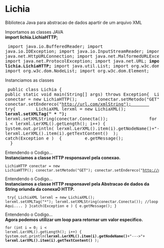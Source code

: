 Lichia
===
Biblioteca Java para abstracao de dados apartir de um arquivo  XML 

<h7>Importamos as classes JAVA</h7><BR>
<B>import lichia.LichiaHTTP;</B><pre>
import java.io.BufferedReader;
import java.io.IOException;
import java.io.InputStreamReader;
import java.net.HttpURLConnection;
import java.net.MalformedURLException;
import java.net.ProtocolException;
import java.net.URL;
<B>import lichia.LichiaHTTP;</B>
import java.util.List;
import org.w3c.dom.Node;
import org.w3c.dom.NodeList;
import org.w3c.dom.Element;</pre>

<h7>Instanciamos as classes</h7><BR><pre>
public class Lichia {
         public static void main(String[] args) throws Exception{ 
         LichiaHTTP conectar = new LichiaHTTP();        
         conectar.setMetodo("GET");        
         conectar.setEndereco("http://url.com/xmlString");        
            try{       
                 LichiaXML lerxml = new LichiaXML();        
                <B> lerxml.setXMLTag(" * ");</B>        
                 lerxml.setXMLString(conectar.Conecta());                
                       for (int i = 0; i < lerxml.LerXML().getLength(); i++) 
                                  {              
                                     System.out.println(
                                     lerxml.LerXML().item(i).getNodeName()+"--->"+
                                     lerxml.LerXML().item(i).getTextContent() 
                                      );                
                                   } 
               }
               catch(Exception e ) 
               {         
                 e.getMessage();               
                }   
        }    
     }</pre>
<h7>Entendendo o Codigo...</h7><BR>
<B>Instanciamos a classe HTTP responsavel pela conexao.</B>
<code><pre>LichiaHTTP conectar = new LichiaHTTP(); 
              conectar.setMetodo("GET");
              conectar.setEndereco("http://url.com/StringXML");
</pre></code>
<h7>Entendendo o Codigo...</h7><BR>
<B>Instanciamos a classe HTTP responsavel pela Abstracao de dados da String oriunda da conexaO HTTP.</B>
<code><pre>
        try{
        LichiaXML lerxml = new LichiaXML();
        lerxml.setXMLTag("*");
        lerxml.setXMLString(conectar.Conecta());
        //loop Aqui....
        }
        }catch(Exception e )
        {
         e.getMessage();
         }</pre></code>
<h7>Entendendo o Codigo...</h7><BR>
<B>Agora podemos utilizar um loop para retornar um valor especifico.</B>
<code><pre>for (int i = 0; i < lerxml.LerXML().getLength(); i++) {
              System.out.println(<B>lerxml.LerXML().item(i).getNodeName()</B>+"--->"+
                                 <B>lerxml.LerXML().item(i).getTextContent()</B>
              );</pre></code>

